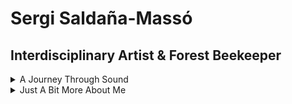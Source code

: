 <!-- markdownlint-disable MD033 -->

# Sergi Saldaña-Massó

## Interdisciplinary Artist & Forest Beekeeper

<details>
<summary>A Journey Through Sound</summary>

For over three decades, sound has been my medium of exploration—shaping raw noise, melodies, and sonic landscapes across different genres and eras. From the visceral energy of early underground bands to the more intricate layers of experimental soundscapes, my musical path has been one of collaboration, evolution, and relentless curiosity.

My work spans a wide range of genres, including metal, noise, drone, free jazz, and contemporary classical music. I have collaborated with a diverse array of artists, musicians, and performers, creating a rich tapestry of sound that reflects my passion for experimentation and innovation.

In addition to my work as a musician, I have also been involved in various sound art projects, installations, and performances. These endeavors have allowed me to explore the intersection of sound, technology, and the natural world, creating immersive experiences that challenge traditional notions of music and art.

I do not have a specific genre or style that defines my work; instead, I embrace the fluidity of sound and the endless possibilities it offers. My goal is to create music that resonates with listeners on a deep level, inviting them to explore their own relationship with sound and the world around them.

I self-publish my music on my label [Antsy Records](https://antsyrecords.bandcamp.com/), and some of the recordings are also digitally distributed on most of the streaming platforms.

Some Of My Solo Music projects:

<details>
<summary>Tombwave Barbarian</summary>

<details>
<summary>On Spotify</summary>

- [Listen to *Tombwave Barbarian* on Spotify](https://open.spotify.com/album/7pscWqfOuQXMm79Dq7hHzX)
- [Listen to *Tombwave Barbarian* (Vol. 2) on Spotify](https://open.spotify.com/album/0RBITwkLodg71iuCB1Ub3e)

</details>

<details>
<summary>On Apple Music</summary>

- [Listen to “Venusian Scum” on Apple Music](https://embed.music.apple.com/us/album/venusian-scum-single/1810656792)
- [Listen to “Coven of One” on Apple Music](https://embed.music.apple.com/us/album/coven-of-one-single/1810180038)

</details>

</details>

<details>
<summary>Reek With Charm</summary>

<details>
<summary>On Spotify</summary>

- [Listen to *Reek With Charm* on Spotify](https://open.spotify.com/album/3qlMCCMcr7bLBsGMI0Z3as)

</details>

<details>
<summary>On Apple Music</summary>

- [Listen to *Reek With Charm* on Apple Music](https://embed.music.apple.com/us/album/reek-with-charm-single/1810179314)

</details>

</details>

<details>
<summary>Stones Of Blood</summary>

<details>
<summary>On Spotify</summary>

- [Listen to *Stones Of Blood* on Spotify](https://open.spotify.com/album/2SArxoF7jcjEOVO4HbXsTH)

</details>

<details>
<summary>On Apple Music</summary>

- [Listen to *Stones Of Blood* on Apple Music](https://embed.music.apple.com/no/album/because-of-the-time-lost-single/1810202792)

</details>

</details>

<details>
<summary>Red Backlights Are On</summary>

<details>
<summary>On Spotify</summary>

- [Listen to *Red Backlights Are On* on Spotify](https://open.spotify.com/album/5eHQS0FW6BZiUij3thIS4o)

</details>

<details>
<summary>On Apple Music</summary>

- [Listen to *Red Backlights Are On* on Apple Music](https://embed.music.apple.com/us/album/brightness-control-single/1810173061)

</details>

</details>

<details>
<summary>Sergi Saldaña-Massó</summary>

<details>
<summary>On Spotify</summary>

- [Album 1 on Spotify](https://open.spotify.com/album/1z66hIZxhVjt6sBFuQMI2y)
- [Album 2 on Spotify](https://open.spotify.com/album/0AObsvlALD9aOwUHqZ1R7I)
- [Album 3 on Spotify](https://open.spotify.com/album/7mvgBeEwVMN9St3s4wbt3G)

</details>

<details>
<summary>On Apple Music</summary>

- [Huldren on Apple Music](https://embed.music.apple.com/us/album/huldren/1810189554)
- [Minner fra Bispedalen EP on Apple Music](https://embed.music.apple.com/us/album/minner-fra-bispedalen-ep/1810178971)
- [Quantum Fluctuation on Apple Music](https://embed.music.apple.com/us/album/quantum-fluctuation/1810194217)

</details>

</details>

<details>
<summary>More Solo, Band and Collaborative Music Projects</summary>

- [94 by (Linn Halvorsrød live at Støy på landet 2015)](https://youtu.be/eeyHPOj9x-s?si=23Pm9WvaR0i8GgJO)  
- [Axiom Of Choice](https://axiomofchoice.bandcamp.com/)  
- [AWSER DERF](https://awserderf.bandcamp.com/)  
- [Birds In Misery](https://birdsinmisery.bandcamp.com/album/adoration-songs)  
- [Cide](https://youtu.be/80qKyDir9T4?si=pvUZni1MewfeKiwF)  
- [Colliding Paths](https://collidingpaths.bandcamp.com/album/colliding-paths)  
- [El Próximo Paso](https://elproximopaso.bandcamp.com/)  
- [Enlil](https://archive.org/details/abdicate_cell017)  
- Furamass  
- [G.I.D.](https://antsyrecords.bandcamp.com/track/three)  
- [Gob Of Spit](https://archive.org/details/ac004gob)  
- [Grela](https://youtu.be/OcqOoT0E3wc?si=KAqOhRE2xxcmKDyI)  
- [H: U.N.D.](https://antsyrecords.bandcamp.com/album/arnak-signals-re-master)  
- [Hello Friend](https://youtu.be/3Z1Q6-y-ar0?si=gB0SHdYZJ0i3sygu)  
- [Insomnia](https://insomniasounds.bandcamp.com/album/live-at-multino)  
- [Larsgården/Saldaña](https://archive.org/details/abdicate_cell018)  
- [Lystdrap](https://youtu.be/6fpYj6vyHxc?si=A92GxaknRV3qRfCZ)  
- [Mantis Crème](https://archive.org/details/abdicate_cell?and%5B%5D=creator%3A%22mantis+cr%C3%A8me%22)  
- [Monochrome Nausea](https://monochromenausea.bandcamp.com/)  
- Necropsia  
- [Norma Vik](https://antsyrecords.bandcamp.com/album/normal)  
- [Ormr](https://ormr.bandcamp.com/)  
- Parafernalia  
- Physis  
- [Pit-Roig](https://pit-roig.bandcamp.com/)  
- Replica  
- Resolving The Dase Case  
- [Rituell Romfart](https://youtu.be/vQxaYp7wYKk?si=s5wmKO90bQv1c4xV)  
- [Serps](https://serps.bandcamp.com/)  
- [Sprøstekte Oscillatorer](https://antsyrecords.bandcamp.com/album/elektrisk-motstand)  
- Svovel i Sørpe  
- [The Old Slither And The Teeth Possessor](https://antsyrecords.bandcamp.com/album/hyphens)  
- [Ursimass](https://ursimass.bandcamp.com/album/batzacs)  
- [Wolf And The Gang](https://youtu.be/_WcWt3DADhg?si=wXvKJLbc7TjFGe5H)  
- [X-flow](https://archive.org/details/abdicate_cell?and%5B%5D=creator%3A%22x-flow%22)  

</details>
</details>

<details>
<summary>Just A Bit More About Me</summary>

A wandering spirit drawn to the edges of art, nature, and technology, I am an interdisciplinary artist, forest beekeeper, and eco-driven technologist building resilient, mycelium-inspired data ecosystems. My journey began with sound—over 30 years as a musician—and grew into a deep dive into digital realms, from early CD-ROM development in the 90s to today’s decentralized networks. Formally trained in sound engineering and art direction, I have woven diverse experiences into a practice rooted in ecological stewardship and transparent collaboration.

Back in 2004 I started the [Abdicate Cell](https://archive.org/details/abdicate_cell) netlabel. It was mainly to self-publish my sound works, but ended up publishing a lot of other artists.

Through Abdicate Cell I connected with many artists and musicians. It was a great experience and it helped me to understand the importance of collaboration and community in the creative process. I believe that art should be accessible to everyone.

My artistic practice is a blend of sound, technology, and nature, exploring the intersections of these realms. I am particularly interested in how technology can be used to create more sustainable and ethical systems, and how art can help us to reconnect with the natural world. My work often involves collaboration with other artists, musicians, and technologists, as I believe that the best ideas come from working together.

As a forest beekeeper, I am deeply committed to ecological stewardship and the preservation of biodiversity. I believe that technology should be used to support and enhance our relationship with nature, rather than exploit it. My work often reflects this philosophy, as I seek to create systems that are not only functional but also beautiful and harmonious with the natural world.

Currently, my focus is on [Seigr](https://github.com/Seigr-lab/Seigr-EcoSystem), an ambitious project under the Seigr-lab organization. Seigr is a symbiotic, eco-inspired decentralized data ecosystem designed to harmonize technology with nature's adaptive intelligence. Inspired by mycelium networks, it aims to create sustainable, self-healing, and ethical data architectures that function like natural ecosystems—capable of growth, resilience, and healing. With Seigr, I envision a technological framework that aligns with ecological principles, prioritizes transparency, and fosters decentralized collaboration. Join me at [Seigr-lab on GitHub](https://github.com/Seigr-lab) to learn more and contribute to a new vision of ethical and eco-driven tech.

Although it may seem like a contradiction to some, I am quite eremitic (not religious kind). I have a strong need for solitude and silence, and I often find myself retreating to the forest. I believe that this connection to nature is essential for my creative process, and it helps me to maintain a sense of balance in my life.

So I am transitioning to a more hermit-like lifestyle, where I can focus on my art and my connection to nature. I am also transitioning my home sound studio and all my coding into the forest, where I have an old cabin that I am restoring. This project is a work in progress, and I see it as a long-term commitment. I restore the cabin with nature in mind, using local materials and techniques that are in harmony with the environment. I have my Seigr apiary there.

My work is a reflection of my values and my beliefs, and I hope to inspire others to think about their own relationship with technology and nature. I believe that we can create a better world by working together, and I am committed to using my art and my skills to make a positive impact.

There are social media leftovers from my past life, but I am not active on them. In fact, although I strongly believe in collaboration and sharing, I do have zero trust. I do believe we can achieve new levels of collaboration that do not involve blind trust—especially in these times of AI and big data.

Trust is something that needs to be earned by doing, not just by saying. To be honest, I am tired of people that mask themselves under false names pretending to be someone they are not. We already have way too many problems to solve, and I do not have the time nor health to deal with that. I am not saying I am perfect, but I do try to be honest and transparent in my work and my life.

So if you are willing to contact me, it has to be through my music, my honey, or my code.

If you are interested and have read this far, then you already know where to find me: on [Bandcamp](https://antsyrecords.bandcamp.com/), on [GitHub](https://github.com/Seigr-lab), or in the forest.

</details>
